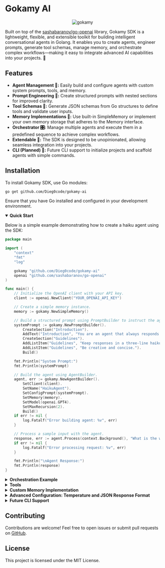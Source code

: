 # Gokamy AI

<div align="center">
  <img src="https://i.imgur.com/fKAZo4d.png" alt="gokamy">
</div>

Built on top of the [sashabaranov/go-openai](https://github.com/sashabaranov/go-openai) library, Gokamy SDK is a lightweight, flexible, and extensible toolkit for building intelligent conversational agents in Golang. It enables you to create agents, engineer prompts, generate tool schemas, manage memory, and orchestrate complex workflows—making it easy to integrate advanced AI capabilities into your projects. 🚀

## Features

- **Agent Management 🤖:** Easily build and configure agents with custom system prompts, tools, and memory.
- **Prompt Engineering 📝:** Create structured prompts with nested sections for improved clarity.
- **Tool Schemas 🔧:** Generate JSON schemas from Go structures to define tools and validate user inputs.
- **Memory Implementations 🧠:** Use built-in SimpleMemory or implement your own memory storage that adheres to the Memory interface.
- **Orchestrator 🎛️:** Manage multiple agents and execute them in a predefined sequence to achieve complex workflows.
- **Extendable 🔌:** The SDK is designed to be unopinionated, allowing seamless integration into your projects.
- **CLI (Planned) 🚀:** Future CLI support to initialize projects and scaffold agents with simple commands.

## Installation

To install Gokamy SDK, use Go modules:

```bash
go get github.com/Dieg0code/gokamy-ai
```

Ensure that you have Go installed and configured in your development environment.

<details open>
  <summary><strong>Quick Start</strong></summary>

Below is a simple example demonstrating how to create a haiku agent using the SDK:

```go
package main

import (
	"context"
	"fmt"
	"log"

	gokamy "github.com/Dieg0code/gokamy-ai"
	openai "github.com/sashabaranov/go-openai"
)

func main() {
	// Initialize the OpenAI client with your API key.
	client := openai.NewClient("YOUR_OPENAI_API_KEY")

	// Create a simple memory instance.
	memory := gokamy.NewSimpleMemory()

	// Build a structured prompt using PromptBuilder to instruct the agent to respond in haiku.
	systemPrompt := gokamy.NewPromptBuilder().
		CreateSection("Introduction").
		AddText("Introduction", "You are an agent that always responds in haiku format.").
		CreateSection("Guidelines").
		AddListItem("Guidelines", "Keep responses in a three-line haiku format (5-7-5 syllables).").
		AddListItem("Guidelines", "Be creative and concise.").
		Build()

	fmt.Println("System Prompt:")
	fmt.Println(systemPrompt)

	// Build the agent using AgentBuilder.
	agent, err := gokamy.NewAgentBuilder().
		SetClient(client).
		SetName("HaikuAgent").
		SetConfigPrompt(systemPrompt).
		SetMemory(memory).
		SetModel(openai.GPT4).
		SetMaxRecursion(2).
		Build()
	if err != nil {
		log.Fatalf("Error building agent: %v", err)
	}

	// Process a sample input with the agent.
	response, err := agent.Process(context.Background(), "What is the weather like today?")
	if err != nil {
		log.Fatalf("Error processing request: %v", err)
	}

	fmt.Println("\nAgent Response:")
	fmt.Println(response)
}
```
</details>

<details>
  <summary><strong>Orchestration Example</strong></summary>

Gokamy SDK also provides an orchestrator to manage a sequence of agents. In the following example, two agents are created and executed in sequence:

```go
package main

import (
	"context"
	"fmt"
	"log"

	gokamy "github.com/Dieg0code/gokamy-ai"
	openai "github.com/sashabaranov/go-openai"
)

func main() {
	// Initialize the OpenAI client using your API key.
	client := openai.NewClient("YOUR_API_KEY")

	// Create simple memory instances for each agent.
	memoryAgentOne := gokamy.NewSimpleMemory()
	memoryAgentTwo := gokamy.NewSimpleMemory()

	// Build the first agent (HelloAgent).
	agentOne, err := gokamy.NewAgentBuilder().
		SetClient(client).
		SetName("HelloAgent").
		SetConfigPrompt("You are an agent that warmly greets users and encourages further interaction.").
		SetMemory(memoryAgentOne).
		SetModel(openai.GPT4).
		SetMaxRecursion(2).
		Build()
	if err != nil {
		log.Fatalf("Error building HelloAgent: %v", err)
	}

	// Build the second agent (FinalAgent).
	agentTwo, err := gokamy.NewAgentBuilder().
		SetClient(client).
		SetName("FinalAgent").
		SetConfigPrompt("You are an agent that provides a final summary based on the conversation.").
		SetMemory(memoryAgentTwo).
		SetModel(openai.GPT4).
		SetMaxRecursion(2).
		Build()
	if err != nil {
		log.Fatalf("Error building FinalAgent: %v", err)
	}

	// Create an orchestrator, register both agents, and define the execution sequence.
	orchestrator := gokamy.NewOrchestratorBuilder().
		AddAgent(agentOne).
		AddAgent(agentTwo).
		// Define the processing sequence: first HelloAgent, then FinalAgent.
		SetSequence([]string{"HelloAgent", "FinalAgent"}).
		Build()

	// Provide an input and process the sequence.
	input := "Please greet the user and provide a summary."
	response, err := orchestrator.ProcessSequence(context.Background(), input)
	if err != nil {
		log.Fatalf("Error processing sequence: %v", err)
	}

	fmt.Println("Final Orchestrator Response:")
	fmt.Println(response)
}
```
</details>

<details>
  <summary><strong>Tools</strong></summary>

Gokamy SDK includes functionality to automatically generate JSON schemas from Go structures. These generated schemas can be used to define and validate tools for your agents.

For example, consider the following tool definition that generates a JSON schema for a `Product` structure:

```go
package main

import (
	"encoding/json"
	"fmt"
	"log"

	gokamy "github.com/Dieg0code/gokamy-ai"
)

// Product represents a product with various attributes.
type Product struct {
	ID        int     `json:"id" description:"Unique product identifier" required:"true"`
	Name      string  `json:"name" description:"Product name" required:"true"`
	Category  string  `json:"category" description:"Category of the product" enum:"Electronic,Furniture,Clothing"`
	Price     float64 `json:"price" description:"Price of the product"`
	Available bool    `json:"available" description:"Product availability" required:"true"`
}

func main() {
	// Generate the JSON schema for the Product struct.
	schema, err := gokamy.GenerateSchema(Product{})
	if err != nil {
		log.Fatal(err)
	}
	output, err := json.MarshalIndent(schema, "", "  ")
	if err != nil {
		log.Fatal(err)
	}
	fmt.Println(string(output))
}
```

The schema generation leverages reflection along with custom struct tags (e.g., description, required, enum) to produce a JSON Schema that describes the tool's expected input. This schema can then be used to interface with language models or validate user-provided data.
</details>

<details>
  <summary><strong>Custom Memory Implementation</strong></summary>

In addition to the built-in SimpleMemory (an in-memory slice), Gokamy SDK allows you to create your own memory implementations. Simply ensure your implementation satisfies the `Memory` interface.

Example custom memory implementation:

```go
package main

import (
    "context"
    "fmt"
    "log"
    "time"

    gomaky "github.com/Dieg0code/gokamy"
    openai "github.com/sashabaranov/go-openai"
    
    "gorm.io/driver/postgres"
    "gorm.io/gorm"
)

// Message represents the schema for storing chat messages.
type Message struct {
    gorm.Model
    Role      string
    Content   string
}

// ORMMemory is a custom Memory implementation that persists messages with GORM.
type ORMMemory struct {
    db *gorm.DB
}

// Add stores a new message in the database.
func (m *ORMMemory) Add(message openai.ChatCompletionMessage) {
    msg := Message{
        Role:      message.Role,
        Content:   message.Content,
    }
    if err := m.db.Create(&msg).Error; err != nil {
        log.Printf("failed to add message: %v", err)
    }
}

// Get retrieves all stored messages ordered by creation time.
func (m *ORMMemory) Get() []openai.ChatCompletionMessage {
    var messages []Message
	if err := m.db.Order("created_at").Find(&messages).Error; err != nil {
		log.Printf("failed to get messages: %v", err)
		return nil
	}

	var chatMessages []openai.ChatCompletionMessage
	for _, msg := range messages {
		chatMessages = append(chatMessages, openai.ChatCompletionMessage{
			Role:    msg.Role,
			Content: msg.Content,
		})
	}
}

// Clear removes all messages from the persistent memory.
func (m *ORMMemory) Clear() {
    // optional: implement clear functionality
}

// NewORMMemory returns a Memory interface backed by ORMMemory.
// It auto-migrates the Message table using GORM.
func NewORMMemory(db *gorm.DB) gomaky.Memory {
    if err := db.AutoMigrate(&Message{}); err != nil {
        log.Fatalf("AutoMigrate failed: %v", err)
    }
    return &ORMMemory{db: db}
}

func main() {
    // Set up the PostgreSQL DSN. Replace with your PostgreSQL credentials.
    dsn := "host=localhost user=postgres password=YOUR_PASSWORD dbname=your_db port=5432 sslmode=disable TimeZone=UTC"
    db, err := gorm.Open(postgres.Open(dsn), &gorm.Config{})
    if err != nil {
        log.Fatalf("failed to connect to database: %v", err)
    }

    // Create ORM-based memory instances for each agent.
    memoryAgentOne := NewORMMemory(db)
    memoryAgentTwo := NewORMMemory(db)

    // Create an ORM-based memory instance for orchestrator global history.
    globalHistory := NewORMMemory(db)

    // Initialize the OpenAI client using your API key.
    client := openai.NewClient("YOUR_API_KEY")

    // Build the first agent (HelloAgent).
    agentOne, err := gomaky.NewAgentBuilder().
        SetClient(client).
        SetName("HelloAgent").
        SetConfigPrompt("You are an agent that warmly greets users and encourages further interaction.").
        SetMemory(memoryAgentOne).
        SetModel(openai.GPT4).
        SetMaxRecursion(2).
        Build()
    if err != nil {
        log.Fatalf("Error building HelloAgent: %v", err)
    }

    // Build the second agent (FinalAgent).
    agentTwo, err := gomaky.NewAgentBuilder().
        SetClient(client).
        SetName("FinalAgent").
        SetConfigPrompt("You are an agent that provides a final summary based on the conversation.").
        SetMemory(memoryAgentTwo).
        SetModel(openai.GPT4).
        SetMaxRecursion(2).
        Build()
    if err != nil {
        log.Fatalf("Error building FinalAgent: %v", err)
    }

    // Create an orchestrator, register both agents, and define the execution sequence.
    orchestrator := gomaky.NewOrchestratorBuilder().
        SetGlobalHistory(globalHistory).
        AddAgent(agentOne).
        AddAgent(agentTwo).
        // Define the processing sequence: first HelloAgent, then FinalAgent.
        SetSequence([]string{"HelloAgent", "FinalAgent"}).
        Build()

    // Provide an input and process the sequence.
    input := "Please greet the user and provide a summary."
    response, err := orchestrator.ProcessSequence(context.Background(), input)
    if err != nil {
        log.Fatalf("Error processing sequence: %v", err)
    }

    fmt.Println("Final Orchestrator Response:")
    fmt.Println(response)
}
```
</details>

<details>
  <summary><strong>Advanced Configuration: Temperature and JSON Response Format</strong></summary>


You can configure the behavior of your agent by configuring parameters such as temperature and JSON response format. The following example demonstrates how to set these options using the AgentBuilder:

```go
package main

import (
	"context"
	"fmt"
	"log"

	gokamy "github.com/Dieg0code/gokamy-ai"
	openai "github.com/sashabaranov/go-openai"
)

// MyResponse defines the expected JSON structure of the response.
type MyResponse struct {
	Message string   `json:"message" description:"The response message from the agent" required:"true"`
	Code    int      `json:"code" description:"The status code of the response" required:"true"`
	Status  string   `json:"status" description:"The status of the operation" enum:"success,failure" required:"true"`
	Details []string `json:"details" description:"Optional additional details about the response" required:"false"`
}

func main() {
	// Initialize the OpenAI client with your API key.
	client := openai.NewClient("YOUR_OPENAI_API_KEY")

	// Create a simple memory instance.
	memory := gokamy.NewSimpleMemory()

	// Set a basic system prompt.
	systemPrompt := "You are an advanced agent configured with custom settings. Please provide a JSON response following the expected format."

	// Build the agent with custom temperature and JSON response format.
	agent, err := gokamy.NewAgentBuilder().
		SetClient(client).
		SetName("AdvancedAgent").
		SetConfigPrompt(systemPrompt).
		SetMemory(memory).
		SetModel(openai.GPT4).
		SetMaxRecursion(2).
		SetTemperature(0.7).                // Set the temperature to influence randomness.
		SetJSONResponseFormat(MyResponse{}). // Set the expected JSON response format using tags.
		Build()
	if err != nil {
		log.Fatalf("Error building agent: %v", err)
	}

	// Process a sample input with the agent.
	response, err := agent.Process(context.Background(), "Provide a response in JSON format.")
	if err != nil {
		log.Fatalf("Error processing request: %v", err)
	}

	// Parse the JSON response into MyResponse struct.
	var parsedResponse MyResponse
	if err := json.Unmarshal([]byte(response), &parsedResponse); err != nil {
		log.Fatalf("Error parsing JSON response: %v", err)
	}

	// Print the parsed response.
	fmt.Println("Agent Response:")
	fmt.Printf("Message: %s\n", parsedResponse.Message)
	fmt.Printf("Code: %d\n", parsedResponse.Code)
}

```
</details>

<details>
  <summary><strong>Future CLI Support</strong></summary>

The project is also planning a CLI tool to streamline project setup. The planned commands include:

- **`gokamy init`**: Initializes the project structure by creating an `agents` directory.
- **`gokamy new AgentName`**: Creates a new agent scaffold with placeholder files (e.g., AgentName.go, AgentNameTool.go, prompt.go).

Stay tuned for further updates!
</details>

## Contributing

Contributions are welcome! Feel free to open issues or submit pull requests on [GitHub](https://github.com/Dieg0code/gokamy-ai).

## License

This project is licensed under the MIT License.